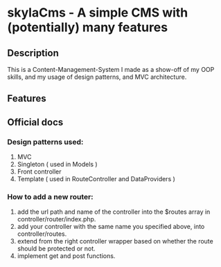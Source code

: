# skylaCms - A simple CMS with (potentially) many features
## Description
This is a Content-Management-System I made as a show-off of my OOP skills, and my usage of design patterns, and MVC architecture.

## Features


## Official docs
### Design patterns used:
1. MVC
2. Singleton ( used in Models )
3. Front controller
4. Template ( used in RouteController and DataProviders )


### How to add a new router:
1. add the url path and name of the controller into the $routes array in controller/router/index.php.
2. add your controller with the same name you specified above, into controller/routes.
3. extend from the right controller wrapper based on whether the route should be protected or not.
4. implement get and post functions.